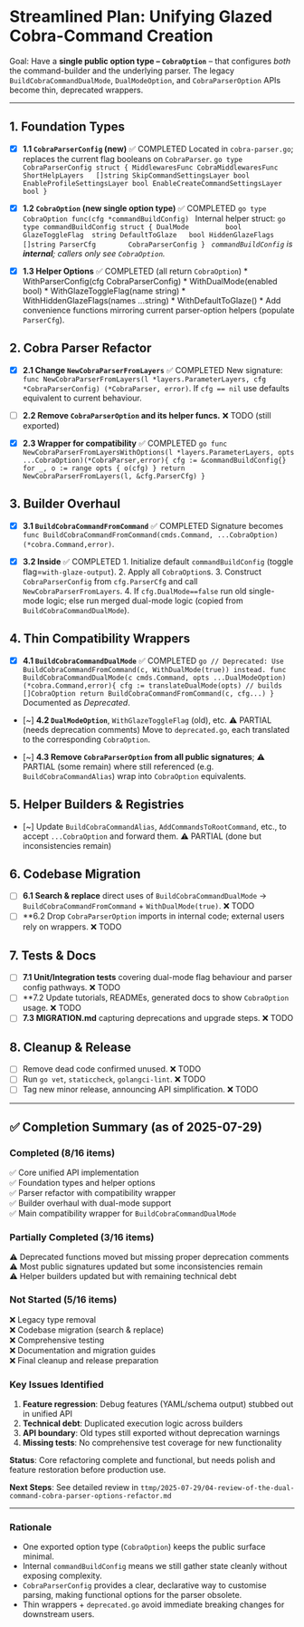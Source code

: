 # Streamlined Plan: Unifying Glazed Cobra-Command Creation

Goal: Have a **single public option type – `CobraOption`** – that configures *both* the command-builder and the underlying parser.  The legacy `BuildCobraCommandDualMode`, `DualModeOption`, and `CobraParserOption` APIs become thin, deprecated wrappers.

---

## 1. Foundation Types

- [x] **1.1 `CobraParserConfig` (new)**  ✅ COMPLETED
      Located in `cobra-parser.go`; replaces the current flag booleans on `CobraParser`.
      ```go
      type CobraParserConfig struct {
          MiddlewaresFunc CobraMiddlewaresFunc
          ShortHelpLayers   []string
          SkipCommandSettingsLayer bool
          EnableProfileSettingsLayer bool
          EnableCreateCommandSettingsLayer bool
      }
      ```

- [x] **1.2 `CobraOption` (new single option type)**  ✅ COMPLETED
      ```go
      type CobraOption func(cfg *commandBuildConfig)
      ```
      Internal helper struct:
      ```go
      type commandBuildConfig struct {
          DualMode         bool
          GlazeToggleFlag  string
          DefaultToGlaze   bool
          HiddenGlazeFlags []string
          ParserCfg        CobraParserConfig
      }
      ```
      *`commandBuildConfig` is **internal**; callers only see `CobraOption`.*

- [x] **1.3 Helper Options**  ✅ COMPLETED (all return `CobraOption`)
      * WithParserConfig(cfg CobraParserConfig)
      * WithDualMode(enabled bool)
      * WithGlazeToggleFlag(name string)
      * WithHiddenGlazeFlags(names ...string)
      * WithDefaultToGlaze()
      * Add convenience functions mirroring current parser-option helpers (populate `ParserCfg`).

## 2. Cobra Parser Refactor

- [x] **2.1 Change `NewCobraParserFromLayers`**  ✅ COMPLETED
      New signature: `func NewCobraParserFromLayers(l *layers.ParameterLayers, cfg *CobraParserConfig) (*CobraParser, error)`.
      If `cfg == nil` use defaults equivalent to current behaviour.

- [ ] **2.2 Remove `CobraParserOption` and its helper funcs.**  ❌ TODO (still exported)

- [x] **2.3 Wrapper for compatibility**  ✅ COMPLETED
      ```go
      func NewCobraParserFromLayersWithOptions(l *layers.ParameterLayers, opts ...CobraOption)(*CobraParser,error){
          cfg := &commandBuildConfig{}
          for _, o := range opts { o(cfg) }
          return NewCobraParserFromLayers(l, &cfg.ParserCfg)
      }
      ```

## 3. Builder Overhaul

- [x] **3.1 `BuildCobraCommandFromCommand`**  ✅ COMPLETED
      Signature becomes `func BuildCobraCommandFromCommand(cmds.Command, ...CobraOption) (*cobra.Command,error)`.

- [x] **3.2 Inside**  ✅ COMPLETED
      1. Initialize default `commandBuildConfig` (toggle flag=`with-glaze-output`).
      2. Apply all `CobraOption`s.
      3. Construct `CobraParserConfig` from `cfg.ParserCfg` and call `NewCobraParserFromLayers`.
      4. If `cfg.DualMode==false` run old single-mode logic; else run merged dual-mode logic (copied from `BuildCobraCommandDualMode`).

## 4. Thin Compatibility Wrappers

- [x] **4.1 `BuildCobraCommandDualMode`**  ✅ COMPLETED
      ```go
      // Deprecated: Use BuildCobraCommandFromCommand(c, WithDualMode(true)) instead.
      func BuildCobraCommandDualMode(c cmds.Command, opts ...DualModeOption)(*cobra.Command,error){
          cfg := translateDualMode(opts) // builds []CobraOption
          return BuildCobraCommandFromCommand(c, cfg...)
      }
      ```
      Documented as *Deprecated*.

- [~] **4.2 `DualModeOption`**, `WithGlazeToggleFlag` (old), etc.  ⚠️ PARTIAL (needs deprecation comments)
      Move to `deprecated.go`, each translated to the corresponding `CobraOption`.

- [~] **4.3 Remove `CobraParserOption` from all public signatures**; ⚠️ PARTIAL (some remain)
      where still referenced (e.g. `BuildCobraCommandAlias`) wrap into `CobraOption` equivalents.

## 5. Helper Builders & Registries

- [~] Update `BuildCobraCommandAlias`, `AddCommandsToRootCommand`, etc., to accept `...CobraOption` and forward them. ⚠️ PARTIAL (done but inconsistencies remain)

## 6. Codebase Migration

- [ ] **6.1 Search & replace** direct uses of `BuildCobraCommandDualMode` → `BuildCobraCommandFromCommand` + `WithDualMode(true)`. ❌ TODO
- [ ] **6.2 Drop `CobraParserOption` imports in internal code; external users rely on wrappers. ❌ TODO

## 7. Tests & Docs

- [ ] **7.1 Unit/Integration tests** covering dual-mode flag behaviour and parser config pathways. ❌ TODO
- [ ] **7.2 Update tutorials, READMEs, generated docs to show `CobraOption` usage. ❌ TODO
- [ ] **7.3 MIGRATION.md** capturing deprecations and upgrade steps. ❌ TODO

## 8. Cleanup & Release

- [ ] Remove dead code confirmed unused. ❌ TODO
- [ ] Run `go vet`, `staticcheck`, `golangci-lint`. ❌ TODO
- [ ] Tag new minor release, announcing API simplification. ❌ TODO

---

## ✅ Completion Summary (as of 2025-07-29)

### Completed (8/16 items)
✅ Core unified API implementation  
✅ Foundation types and helper options  
✅ Parser refactor with compatibility wrapper  
✅ Builder overhaul with dual-mode support  
✅ Main compatibility wrapper for `BuildCobraCommandDualMode`  

### Partially Completed (3/16 items)  
⚠️ Deprecated functions moved but missing proper deprecation comments  
⚠️ Most public signatures updated but some inconsistencies remain  
⚠️ Helper builders updated but with remaining technical debt  

### Not Started (5/16 items)
❌ Legacy type removal  
❌ Codebase migration (search & replace)  
❌ Comprehensive testing  
❌ Documentation and migration guides  
❌ Final cleanup and release preparation  

### Key Issues Identified
1. **Feature regression**: Debug features (YAML/schema output) stubbed out in unified API
2. **Technical debt**: Duplicated execution logic across builders
3. **API boundary**: Old types still exported without deprecation warnings
4. **Missing tests**: No comprehensive test coverage for new functionality

**Status**: Core refactoring complete and functional, but needs polish and feature restoration before production use.

**Next Steps**: See detailed review in `ttmp/2025-07-29/04-review-of-the-dual-command-cobra-parser-options-refactor.md`

---

### Rationale

* One exported option type (`CobraOption`) keeps the public surface minimal.  
* Internal `commandBuildConfig` means we still gather state cleanly without exposing complexity.  
* `CobraParserConfig` provides a clear, declarative way to customise parsing, making functional options for the parser obsolete.  
* Thin wrappers + `deprecated.go` avoid immediate breaking changes for downstream users. 